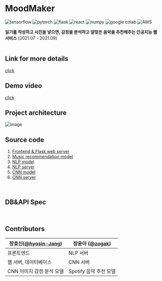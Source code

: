 # MoodMaker

![tensorflow](https://img.shields.io/badge/Tensorflow-2.0-orange?logo=tensorflow)
![pytorch](https://img.shields.io/badge/Pytorch-1.9.0-red?logo=pytorch)
![flask](https://img.shields.io/badge/Flask-2.0.1-black?logo=flask)
![react](https://img.shields.io/badge/React-v17.0.2-61DAFB?logo=react)
![numpy](https://img.shields.io/badge/Numpy-1.19.5-blue?logo=numpy)
![google colab](https://img.shields.io/badge/training-Colab-yellow?logo=googlecolab)
![AWS](https://img.shields.io/badge/deploy-AWS-orange?logo=Amazonaws)

__일기를 작성하고 사진을 넣으면, 감정을 분석하고 알맞은 음악을 추천해주는 인공지능 웹 서비스__  (2021.07 - 2021.09)  
<br/>

## Link for more details
[click](https://www.codepresso.kr/ai/1)

## Demo video
[click](https://www.youtube.com/watch?v=Q9K14xelZqI)

## Project architecture

![image](https://user-images.githubusercontent.com/76643037/132992696-976bcaa0-8920-48e9-8d7f-bd445cd87111.png)


## Source code
1. [Frontend & Flask web server](https://github.com/ysen7-aihub/flask-server)
2. [Music recommendation model](https://github.com/ysen7-aihub/music)
3. [NLP model](https://github.com/ysen7-aihub/NLP)
4. [NLP server](https://github.com/ysen7-aihub/nlp-server)  
5. [CNN model](https://github.com/ysen7-aihub/sentiment)  
7. [CNN server](https://github.com/ysen7-aihub/cnn-server)  

<br/>

## DB&API Spec
<br/>

## Contributors

장효신([**@hyosin-Jang**](https://github.com/hyosin-Jang))      | 장윤아 ([**@zogak**](https://github.com/zogak))
----------------- | -------------
프론트엔드      | NLP 서버
웹 서버, 데이터베이스   | CNN 서버
CNN 이미지 감정 분석 모델  |  Spotify 음악 추천 모델 
